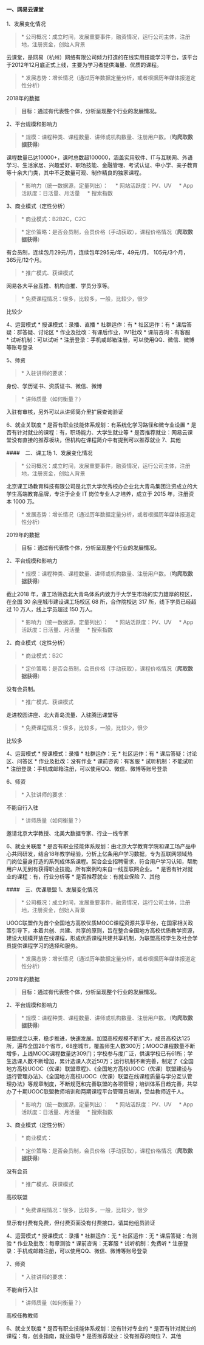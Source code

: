 #### 一、网易云课堂
1、发展变化情况
> * 公司概况：成立时间，发展重要事件，融资情况，运行公司主体，注册地，注册资金，创始人背景

云课堂，是网易（杭州）网络有限公司倾力打造的在线实用技能学习平台，该平台于2012年12月底正式上线，主要为学习者提供海量、优质的课程。

> * 发展态势：增长情况（通过历年数据定量分析，或者根据历年媒体报道定性分析）

2018年的数据

> **目标：通过有代表性个体，分析呈现整个行业的发展情况。**

2、平台规模和影响力
> * 规模：课程种类、课程数量、讲师或机构数量、注册用户数。（**均爬取数据获得**）

课程数量已达10000+，课时总数超100000，涵盖实用软件、IT与互联网、外语学习、生活家居、兴趣爱好、职场技能、金融管理、考试认证、中小学、亲子教育等十余大门类，其中不乏数量可观、制作精良的独家课程。

> * 影响力（统一数据源，定量列出）：
    * 网站活跃度：PV、UV
    * App活跃度：日活量、月活量
    * 搜索指数


3、商业模式（定性分析）
> * 商业模式：B2B2C，C2C

> * 定价策略：是否会员制，会员价格（手动获取），课程价格情况（**爬取数据获得**）

有会员制，连续包月29元/月，连续包年295元/年，49元/月， 105元/3个月， 365元/12个月。

> * 推广模式、获课模式

网易各大平台互推、机构自推、学员分享等。

> * 免费课程情况：很多，比较多，一般，比较少，很少

比较少

4、运营模式
* 授课模式：录播、直播
* 社群运作：有
* 社区运作：有
* 课后答疑：群答疑、讨论区
* 作业及批改：有课后作业，1V1批改
* 课前咨询：有客服
* 试听机制：可以试听
* 注册登录：手机或邮箱注册，可以使用QQ、微信、微博等账号登录

5、师资
> * 入驻讲师的要求：

身份、学历证书、资质证书、微信、微博

> * 讲师质量（如何衡量？）

入驻有审核，另外可以从讲师简介里扩展查询验证

6、就业关联度
* 是否有职业技能体系规划：有系统化学习路径和微专业设置
* 是否有针对就业的课程：有，职场能力、大学生就业等
* 是否推荐就业：网易云课堂没有直接的推荐板块，但机构在课程简介中有提到可以推荐就业
7、其他


####　二、课工场
1、发展变化情况
> * 公司概况：成立时间，发展重要事件，融资情况，运行公司主体，注册地，注册资金，创始人背景

北京课工场教育科技有限公司是北京大学优秀校办企业北大青鸟集团注资成立的大学生高端教育品牌，专注于企业 IT 岗位专业人才培养，成立于 2015 年，注册资本 1000 万。

> * 发展态势：增长情况（通过历年数据定量分析，或者根据历年媒体报道定性分析）

2019年的数据

> **目标：通过有代表性个体，分析呈现整个行业的发展情况。**

2、平台规模和影响力
> * 规模：课程种类、课程数量、讲师或机构数量、注册用户数。（**均爬取数据获得**）

截止2018 年，课工场筛选北大青鸟体系内致力于大学生市场的实力雄厚的校区，在全国 30 余座城市建设课工场校区 68 所，合作院校达 317 所，线下学员已经超过 10 万人，线上学员超过 150 万人。

> * 影响力（统一数据源，定量列出）：
    * 网站活跃度：PV、UV
    * App活跃度：日活量、月活量
    * 搜索指数


2、商业模式（定性分析）
> * 商业模式：B2C

> * 定价策略：是否会员制，会员价格（手动获取），课程价格情况（**爬取数据获得**）

没有会员制。

> * 推广模式、获课模式

走进校园讲座、北大青岛流量、入驻腾迅课堂等

> * 免费课程情况：很多，比较多，一般，比较少，很少

比较多

4、运营模式
* 授课模式：录播
* 社群运作：无
* 社区运作：有
* 课后答疑：讨论区、问答区
* 作业及批改：没有作业
* 课前咨询：有客服
* 试听机制：不能试听
* 注册登录：手机或邮箱注册，可以使用QQ、微信、微博等账号登录

6、师资
> * 入驻讲师的要求：

不能自行入驻

> * 讲师质量（如何衡量？）

邀请北京大学教授、北美大数据专家、行业一线专家

6、就业关联度
* 是否有职业技能体系规划：由北京大学教育学院和课工场产品中心共同研发，结合18年教学经验，分析上亿条用户学习数据，专为互联网领域热门岗位量身打造的系列成体系课程。契合企业招聘需求，符合用户学习认知，帮助用户从无到有获得职业技能。所有案例均来自一线互联网企业。
* 是否有针对就业的课程：有，行业分析等
* 是否推荐就业：有就业保险
7、其他

####　三、优课联盟
1、发展变化情况
> * 公司概况：成立时间，发展重要事件，融资情况，运行公司主体，注册地，注册资金，创始人背景

UOOC联盟作为首个全国地方高校优质MOOC课程资源共享平台，在国家相关政策引导下，本着共创、共建、共享的原则，旨在整合全国地方高校优质教学资源，建设大规模开放在线课程，形成优质课程共建共享机制，为联盟高校学生及社会学员提供课程学习的选择和服务。

> * 发展态势：增长情况（通过历年数据定量分析，或者根据历年媒体报道定性分析）


2019年的数据

> **目标：通过有代表性个体，分析呈现整个行业的发展情况。**

2、平台规模和影响力
> * 规模：课程种类、课程数量、讲师或机构数量、注册用户数。（**均爬取数据获得**）

联盟成立以来，稳步推进，快速发展。加盟高校规模不断扩大，成员高校达125所，遍布全国28个省市，68座城市，覆盖师生人数300万；MOOC课程数量不断增多，上线MOOC课程数量达309门；学校参与度广泛，供课学校已有61所；学生选课人数不断增加，累计选课人次近50万；运行机制不断完善，制定了《全国地方高校UOOC（优课）联盟章程》、《全国地方高校UOOC（优课）联盟建设与运行管理办法》、《全国地方高校UOOC（优课）联盟在线课程质量与学分互认管理办法》等规章制度，不断规范和完善联盟的各项管理；培训体系日趋完善，共举办了十期UOOC联盟教师培训和两期课程平台管理员培训，受益教师近千人。

>* 影响力（统一数据源，定量列出）：
    * 网站活跃度：PV、UV
    * App活跃度：日活量、月活量
    * 搜索指数


3、商业模式（定性分析）
> * 商业模式：

> * 定价策略：是否会员制，会员价格（手动获取），课程价格情况（**爬取数据获得**）

没有会员

> * 推广模式、获课模式

高校联盟

> * 免费课程情况：很多，比较多，一般，比较少，很少

显示有付费有免费，但付费页面没有付费接口，请其他组员验证

4、运营模式
* 授课模式：录播
* 社群运作：无
* 社区运作：无
* 课后答疑：有测验
* 作业及批改：每章测验
* 课前咨询：无客服
* 试听机制：免费听
* 注册登录：手机或邮箱注册，可以使用QQ、微信、微博等账号登录

7、师资
> * 入驻讲师的要求：

不能自行入驻

> * 讲师质量（如何衡量？）

高校任教教师

6、就业关联度
* 是否有职业技能体系规划：没有针对专业的
* 是否有针对就业的课程：有，创业指南，就业指导
* 是否推荐就业：没有推荐的岗位
7、其他

